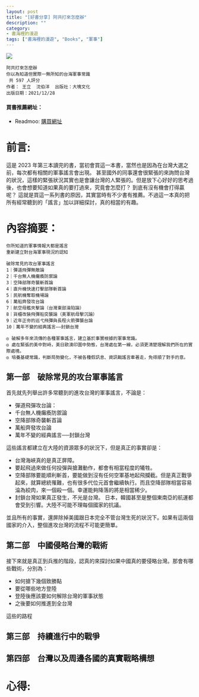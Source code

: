 ```yaml
---
layout: post
title: "[好書分享] 阿共打來怎麼辦"
description: ""
category: 
- 書海裡的漫遊
tags: ["書海裡的漫遊", "Books", "軍事"]
---
```




<div><a href="https://moo.im/a/169adD" title="阿共打來怎麼辦"><img src="https://cdn.readmoo.com/cover/bc/aag9kfg_210x315.jpg?v=0" /></a></div>



```
阿共打來怎麼辦
你以為知道但實際一無所知的台海軍事常識
 共 597 人評分
作者： 王立  沈伯洋  出版社：大塊文化 
出版日期：2021/12/28
```

#### 買書推薦網址：

- Readmoo: [購買網址](https://moo.im/a/169adD)

# 前言:

這是 2023 年第三本讀完的書，當初會買這一本書，當然也是因為在台灣大選之前，每次都有相關的軍事謠言會出現。 甚至國外的同事還會很緊張的來詢問台灣的狀況，這樣的緊張狀況其實也是會讓台灣的人緊張的。但是放下心好好的思考過後，也會想要知道如果真的要打過來，究竟會怎麼打？ 到底有沒有機會打得贏呢？ 這就是買這一系列書的原因，其實當時有不少書有推薦。不過這一本真的把所有經常聽到的「謠言」加以詳細探討，真的相當的有趣。



# 內容摘要：

```
你所知道的軍事情報大都是謠言
重新建立對台海軍事現況的認知

破除常見的攻台軍事謠言
1｜彈道飛彈無敵論
2｜千台無人機癱瘓防禦論
3｜空降部隊奇襲斬首論
4｜直升機快速打擊部隊斬首論
5｜民航機奪取機場論
6｜萬船齊發攻台論
7｜航空母艦夾擊論（台灣東部淪陷論）
8｜貨櫃改裝飛彈船突襲論（美軍航母擊沉論）
9｜近年正夯的巡弋飛彈與長程火箭彈襲台論
10｜萬年不變的經典謠言——封鎖台灣

◎ 破解多年來流傳的各種軍事謠言，建立基於事實根據的軍事常識。
◎ 處在緊張的美中對峙，美日歐澳印圍中勢態，台灣處在第一線，必須更清楚理解我們所在的實際處境。
◎ 培養基礎常識，判斷局勢變化，不被各種假訊息、資訊戰謠言牽著走，免得順了對手的意。
```

## 第一部　破除常見的攻台軍事謠言

首先就先列舉出許多常聽到的進攻台灣的軍事謠言，不論是：

- 彈道飛彈攻台論：
- 千台無人機癱瘓防禦論
- 空降部隊奇襲斬首論
- 萬船齊發攻台論
- 萬年不變的經典謠言──封鎖台灣

這些謠言都建立在大陸的資源眾多的狀況下，但是真正的事實卻是：

- 台灣海峽真的是真正屏障。
- 要起飛過來做任何投彈與搶灘動作，都會有相當程度的犧牲。
- 空降部隊要能順利斬首，要能做到沒有任何空軍基地起飛攔截。但是真正戰爭起來，就算總統罹難，也有很多代位元首會繼續執行。而且空降部隊相當容易淪為絞肉，來一個殺一個。幸運能夠降落的將是相當稀少。
- 封鎖台灣如果真正發生，不光是台灣。 日本，韓國甚至是整個東南亞的航運都會受到引響。大陸不可能不理每個國家的抗議。

並且所有的事實，還屏除掉美國跟日本完全不管台灣生死的狀況下。如果有這兩個國家的介入，整個進攻台灣的流程不可能更簡單。

## 第二部　中國侵略台灣的戰術

接下來就是真正到兵推的階段，認真的來探討如果中國真的要侵略台灣。那會有哪些戰術，分別為：

- 如何搶下幾個致勝點
- 要從哪些地方登陸
- 登陸後應該要如何解除台灣的軍事狀態
- 之後要如何推進到全台灣

這些的路程




## 第三部　持續進行中的戰爭


## 第四部　台灣以及周邊各國的真實戰略構想




# 心得:

